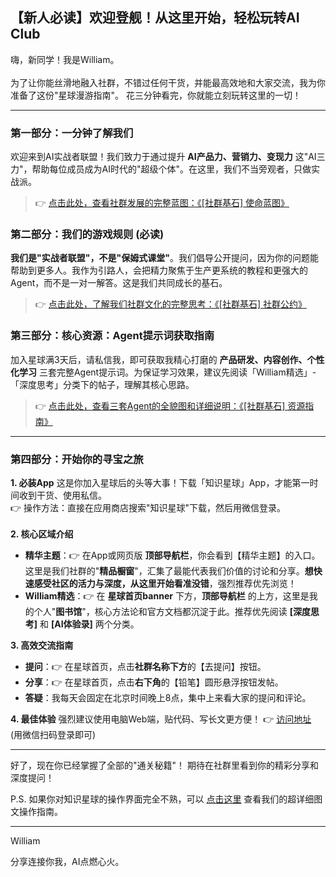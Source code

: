 ## 【新人必读】欢迎登舰！从这里开始，轻松玩转AI Club

嗨，新同学！我是William。\
\
为了让你能丝滑地融入社群，不错过任何干货，并能最高效地和大家交流，我为你准备了这份"星球漫游指南"。
花三分钟看完，你就能立刻玩转这里的一切！

---

### 第一部分：一分钟了解我们

欢迎来到AI实战者联盟！我们致力于通过提升 **AI产品力、营销力、变现力** 这"AI三力"，帮助每位成员成为AI时代的"超级个体"。在这里，我们不当旁观者，只做实战派。

> 👉 [点击此处，查看社群发展的完整蓝图：《[社群基石] 使命蓝图》](https://t.zsxq.com/6Smid)

### 第二部分：我们的游戏规则 (必读)

**我们是"实战者联盟"，不是"保姆式课堂"**。我们倡导公开提问，因为你的问题能帮助到更多人。我作为引路人，会把精力聚焦于生产更系统的教程和更强大的Agent，而不是一对一解答。这是我们共同成长的基石。

> 👉 [点击此处，了解我们社群文化的完整思考：《[社群基石] 社群公约》](https://t.zsxq.com/Su9Bc)

### 第三部分：核心资源：Agent提示词获取指南

加入星球满3天后，请私信我，即可获取我精心打磨的 **产品研发、内容创作、个性化学习** 三套完整Agent提示词。为保证学习效果，建议先阅读「William精选」-「深度思考」分类下的帖子，理解其核心思路。

> 👉 [点击此处，查看三套Agent的全貌图和详细说明：《[社群基石] 资源指南》](https://t.zsxq.com/5K6Qw)

---

### 第四部分：开始你的寻宝之旅

**1. 必装App**
这是你加入星球后的头等大事！下载「知识星球」App，才能第一时间收到干货、使用私信。\
👉 操作方法：直接在应用商店搜索"知识星球"下载，然后用微信登录。\
\
**2. 核心区域介绍**
*   **精华主题**：👉 在App或网页版 **顶部导航栏**，你会看到【精华主题】的入口。这里是我们社群的"**精品橱窗**"，汇集了最能代表我们价值的讨论和分享。**想快速感受社区的活力与深度，从这里开始看准没错**，强烈推荐优先浏览！
*   **William精选**：👉 在 **星球首页banner** 下方，**顶部导航栏** 的上方，这里是我的个人"**图书馆**"，核心方法论和官方文档都沉淀于此。推荐优先阅读 **[深度思考]** 和 **[AI体验录]** 两个分类。

**3. 高效交流指南**
*   **提问**：👉 在星球首页，点击**社群名称下方**的【去提问】按钮。
*   **分享**：👉 在星球首页，点击**右下角**的【铅笔】圆形悬浮按钮发帖。
*   **答疑**：我每天会固定在北京时间晚上8点，集中上来看大家的提问和评论。

**4. 最佳体验**
强烈建议使用电脑Web端，贴代码、写长文更方便！
👉 [访问地址](https://wx.zsxq.com/login) (用微信扫码登录即可)

---

好了，现在你已经掌握了全部的"通关秘籍"！
期待在社群里看到你的精彩分享和深度提问！

P.S. 如果你对知识星球的操作界面完全不熟，可以 [点击这里](https://t.zsxq.com/Sm0rY) 查看我们的超详细图文操作指南。

---
William

分享连接你我，AI点燃心火。